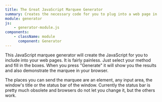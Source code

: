 ```yaml
---
title: The Great JavaScript Marquee Generator
summary: Creates the necessary code for you to plug into a web page in order to show a marquee.
module: generator
js:
    - generator-module.js
components:
    - className: module
      component: Generator
---
```


This JavaScript marquee generator will create the JavaScript for you to include into your web pages. It is fairly painless. Just select your method and fill in the boxes. When you press "Generate" it will show you the results and also demonstrate the marquee in your browser.

The places you can send the marquee are an element, any input area, the window's title or the status bar of the window. Currently the status bar is pretty much obsolete and browsers do not let you change it, but the others work.

<div class="module"></div>
